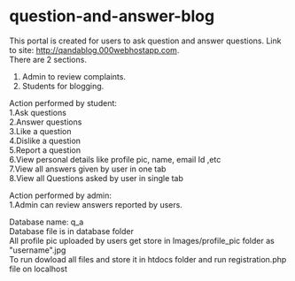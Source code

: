 # question-and-answer-blog
This portal is created for users to ask question and answer questions.
Link to site: http://qandablog.000webhostapp.com.   
There are 2 sections.     
1. Admin to review complaints.    
2. Students for blogging.   
  
  
Action performed by student:  
1.Ask questions  
2.Answer questions  
3.Like a question  
4.Dislike a question    
5.Report a question  
6.View personal details like profile pic, name, email Id ,etc  
7.View all answers given by user in one tab   
8.View all Questions asked by user in single tab  
  
Action performed by admin:  
1.Admin can review answers reported by users.   
  
Database name: q_a  
Database file is in database folder  
All profile pic uploaded by users get store in Images/profile_pic folder as "username".jpg  
To run dowload all files and store it in htdocs folder and run registration.php file on localhost  
